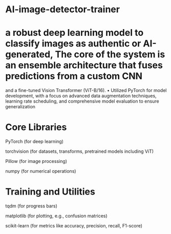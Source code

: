 # AI-image-detector-trainer
# a robust deep learning model to classify images as authentic or AI-generated, The core of the system is an ensemble architecture that fuses predictions from a custom CNN
 and a fine-tuned Vision Transformer (ViT-B/16).
 • Utilized PyTorch for model development, with a focus on advanced data augmentation techniques, learning rate
 scheduling, and comprehensive model evaluation to ensure generalization
 
# Core Libraries

PyTorch (for deep learning)

torchvision (for datasets, transforms, pretrained models including ViT)

Pillow (for image processing)

numpy (for numerical operations)

# Training and Utilities

tqdm (for progress bars)

matplotlib (for plotting, e.g., confusion matrices)

scikit-learn (for metrics like accuracy, precision, recall, F1-score)
